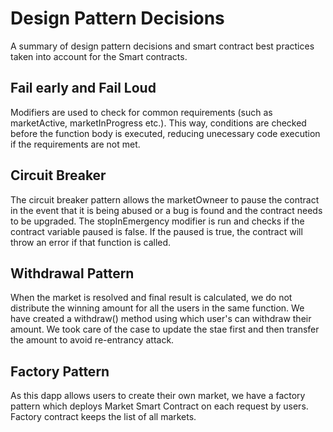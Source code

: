 # Design Pattern Decisions
A summary of design pattern decisions and smart contract best practices taken into account for the Smart contracts.

## Fail early and Fail Loud
Modifiers are used to check for common requirements (such as marketActive, marketInProgress etc.). This way, conditions are checked before the function body is executed, reducing unecessary code execution if the requirements are not met.

## Circuit Breaker
The circuit breaker pattern allows the marketOwneer to pause the contract in the event that it is being abused or a bug is found and the contract needs to be upgraded. The stopInEmergency modifier is run and checks if the contract variable paused is false. If the paused is true, the contract will throw an error if that function is called.

## Withdrawal Pattern

When the market is resolved and final result is calculated, we do not distribute the winning amount for all the users in the same function. We have created a withdraw() method using which user's can withdraw their amount. We took care of the case to update the stae first and then transfer the amount to avoid re-entrancy attack.

## Factory Pattern

As this dapp allows users to create their own market, we have a factory pattern which deploys Market Smart Contract on each request by users. Factory contract keeps the list of all markets.
